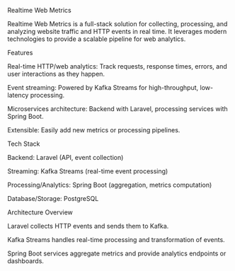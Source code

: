 Realtime Web Metrics

Realtime Web Metrics is a full-stack solution for collecting, processing, and analyzing website traffic and HTTP events in real time. It leverages modern technologies to provide a scalable pipeline for web analytics.

Features

Real-time HTTP/web analytics: Track requests, response times, errors, and user interactions as they happen.

Event streaming: Powered by Kafka Streams for high-throughput, low-latency processing.

Microservices architecture: Backend with Laravel, processing services with Spring Boot.

Extensible: Easily add new metrics or processing pipelines.

Tech Stack

Backend: Laravel (API, event collection)

Streaming: Kafka Streams (real-time event processing)

Processing/Analytics: Spring Boot (aggregation, metrics computation)

Database/Storage: PostgreSQL

Architecture Overview

Laravel collects HTTP events and sends them to Kafka.

Kafka Streams handles real-time processing and transformation of events.

Spring Boot services aggregate metrics and provide analytics endpoints or dashboards.
